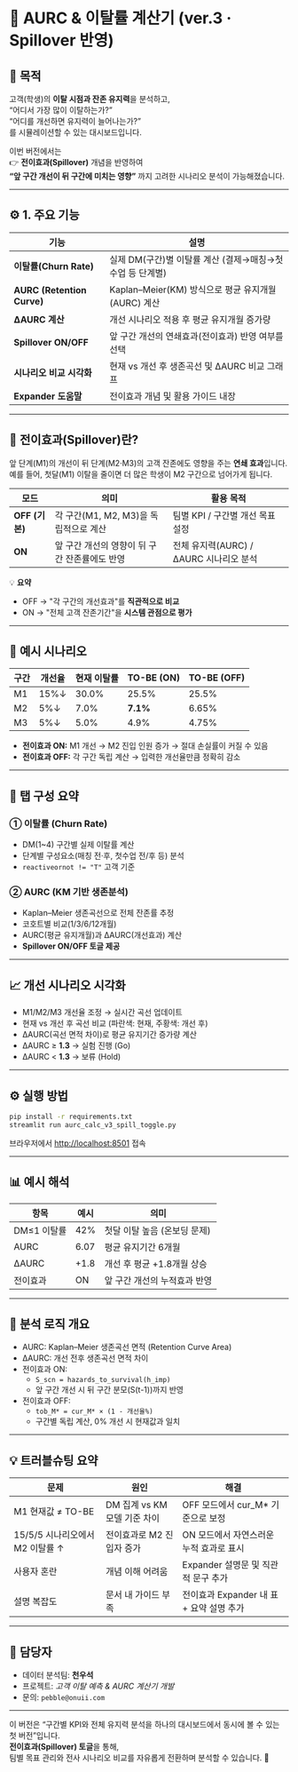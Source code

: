 # 🧭 AURC & 이탈률 계산기 (ver.3 · Spillover 반영)

## 🎯 목적
고객(학생)의 **이탈 시점과 잔존 유지력**을 분석하고,  
“어디서 가장 많이 이탈하는가?”  
“어디를 개선하면 유지력이 늘어나는가?”  
를 시뮬레이션할 수 있는 대시보드입니다.

이번 버전에서는  
👉 **전이효과(Spillover)** 개념을 반영하여  
**“앞 구간 개선이 뒤 구간에 미치는 영향”** 까지 고려한 시나리오 분석이 가능해졌습니다.

---

## ⚙️ 1. 주요 기능

| 기능 | 설명 |
|------|------|
| **이탈률(Churn Rate)** | 실제 DM(구간)별 이탈률 계산 (결제→매칭→첫수업 등 단계별) |
| **AURC (Retention Curve)** | Kaplan–Meier(KM) 방식으로 평균 유지개월(AURC) 계산 |
| **ΔAURC 계산** | 개선 시나리오 적용 후 평균 유지개월 증가량 |
| **Spillover ON/OFF** | 앞 구간 개선의 연쇄효과(전이효과) 반영 여부를 선택 |
| **시나리오 비교 시각화** | 현재 vs 개선 후 생존곡선 및 ΔAURC 비교 그래프 |
| **Expander 도움말** | 전이효과 개념 및 활용 가이드 내장 |

---

## 📘 전이효과(Spillover)란?

앞 단계(M1)의 개선이 뒤 단계(M2·M3)의 고객 잔존에도 영향을 주는 **연쇄 효과**입니다.  
예를 들어, 첫달(M1) 이탈을 줄이면 더 많은 학생이 M2 구간으로 넘어가게 됩니다.

| 모드 | 의미 | 활용 목적 |
|------|------|-----------|
| **OFF (기본)** | 각 구간(M1, M2, M3)을 독립적으로 계산 | 팀별 KPI / 구간별 개선 목표 설정 |
| **ON** | 앞 구간 개선의 영향이 뒤 구간 잔존률에도 반영 | 전체 유지력(AURC) / ΔAURC 시나리오 분석 |

💡 **요약**  
- OFF → "각 구간의 개선효과"를 **직관적으로 비교**  
- ON → "전체 고객 잔존기간"을 **시스템 관점으로 평가**

---

## 🧮 예시 시나리오

| 구간 | 개선율 | 현재 이탈률 | TO-BE (ON) | TO-BE (OFF) |
|------|--------|--------------|--------------|--------------|
| M1 | 15%↓ | 30.0% | 25.5% | 25.5% |
| M2 | 5%↓ | 7.0% | **7.1%** | 6.65% |
| M3 | 5%↓ | 5.0% | 4.9% | 4.75% |

- **전이효과 ON:** M1 개선 → M2 진입 인원 증가 → 절대 손실률이 커질 수 있음  
- **전이효과 OFF:** 각 구간 독립 계산 → 입력한 개선율만큼 정확히 감소  

---

## 🧩 탭 구성 요약

### ① 이탈률 (Churn Rate)
- DM(1~4) 구간별 실제 이탈률 계산  
- 단계별 구성요소(매칭 전·후, 첫수업 전/후 등) 분석  
- `reactiveornot != "T"` 고객 기준  

### ② AURC (KM 기반 생존분석)
- Kaplan–Meier 생존곡선으로 전체 잔존률 추정  
- 코호트별 비교(1/3/6/12개월)  
- AURC(평균 유지개월)과 ΔAURC(개선효과) 계산  
- **Spillover ON/OFF 토글 제공**

---

## 📈 개선 시나리오 시각화
- M1/M2/M3 개선율 조정 → 실시간 곡선 업데이트  
- 현재 vs 개선 후 곡선 비교 (파란색: 현재, 주황색: 개선 후)  
- ΔAURC(곡선 면적 차이)로 평균 유지기간 증가량 계산  
- ΔAURC ≥ **1.3** → 실험 진행 (Go)  
- ΔAURC < **1.3** → 보류 (Hold)

---

## ⚙️ 실행 방법

```bash
pip install -r requirements.txt
streamlit run aurc_calc_v3_spill_toggle.py
```

브라우저에서 [http://localhost:8501](http://localhost:8501) 접속

---

## 📊 예시 해석

| 항목 | 예시 | 의미 |
|------|------|------|
| DM≤1 이탈률 | 42% | 첫달 이탈 높음 (온보딩 문제) |
| AURC | 6.07 | 평균 유지기간 6개월 |
| ΔAURC | +1.8 | 개선 후 평균 +1.8개월 상승 |
| 전이효과 | ON | 앞 구간 개선의 누적효과 반영 |

---

## 🧠 분석 로직 개요

- AURC: Kaplan–Meier 생존곡선 면적 (Retention Curve Area)  
- ΔAURC: 개선 전후 생존곡선 면적 차이  
- 전이효과 ON:  
  - `S_scn = hazards_to_survival(h_imp)`  
  - 앞 구간 개선 시 뒤 구간 분모(S(t-1))까지 반영  
- 전이효과 OFF:  
  - `tob_M* = cur_M* × (1 - 개선율%)`  
  - 구간별 독립 계산, 0% 개선 시 현재값과 일치

---

## 💡 트러블슈팅 요약

| 문제 | 원인 | 해결 |
|------|------|------|
| M1 현재값 ≠ TO-BE | DM 집계 vs KM 모델 기준 차이 | OFF 모드에서 cur_M* 기준으로 보정 |
| 15/5/5 시나리오에서 M2 이탈률 ↑ | 전이효과로 M2 진입자 증가 | ON 모드에서 자연스러운 누적 효과로 표시 |
| 사용자 혼란 | 개념 이해 어려움 | Expander 설명문 및 직관적 문구 추가 |
| 설명 복잡도 | 문서 내 가이드 부족 | 전이효과 Expander 내 표 + 요약 설명 추가 |

---

## 👥 담당자
- 데이터 분석팀: **천우석**  
- 프로젝트: *고객 이탈 예측 & AURC 계산기 개발*  
- 문의: `pebble@onuii.com`

---

이 버전은 “구간별 KPI와 전체 유지력 분석을 하나의 대시보드에서 동시에 볼 수 있는 첫 버전”입니다.  
**전이효과(Spillover) 토글**을 통해,  
팀별 목표 관리와 전사 시나리오 비교를 자유롭게 전환하며 분석할 수 있습니다. 🚀
